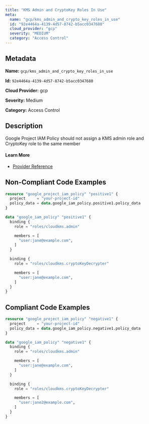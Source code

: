 ```yaml
---
title: "KMS Admin and CryptoKey Roles In Use"
meta:
  name: "gcp/kms_admin_and_crypto_key_roles_in_use"
  id: "92e4464a-4139-4d57-8742-b5acc0347680"
  cloud_provider: "gcp"
  severity: "MEDIUM"
  category: "Access Control"
---
```


## Metadata
**Name:** `gcp/kms_admin_and_crypto_key_roles_in_use`

**Id:** `92e4464a-4139-4d57-8742-b5acc0347680`

**Cloud Provider:** gcp

**Severity:** Medium

**Category:** Access Control

## Description
Google Project IAM Policy should not assign a KMS admin role and CryptoKey role to the same member

#### Learn More

 - [Provider Reference](https://registry.terraform.io/providers/hashicorp/google/latest/docs/resources/google_project_iam#policy_data)

## Non-Compliant Code Examples
```terraform
resource "google_project_iam_policy" "positive1" {
  project     = "your-project-id"
  policy_data = data.google_iam_policy.positive1.policy_data
}

data "google_iam_policy" "positive1" {
  binding {
    role = "roles/cloudkms.admin"

    members = [
      "user:jane@example.com",
    ]
  }

  binding {
    role = "roles/cloudkms.cryptoKeyDecrypter"

    members = [
      "user:jane@example.com",
    ]
  }
}

```

## Compliant Code Examples
```terraform
resource "google_project_iam_policy" "negative1" {
  project     = "your-project-id"
  policy_data = data.google_iam_policy.negative1.policy_data
}

data "google_iam_policy" "negative1" {
  binding {
    role = "roles/cloudkms.admin"

    members = [
      "user:jane@example.com",
    ]
  }

  binding {
    role = "roles/cloudkms.cryptoKeyDecrypter"

    members = [
      "user:jane2@example.com",
    ]
  }
}

```
